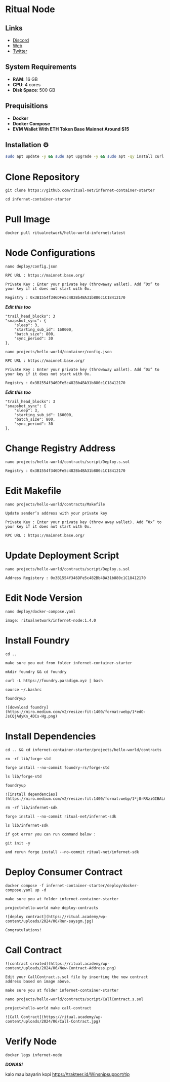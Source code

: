 # Ritual Node

## Links
- [Discord](https://discord.gg/cGHv6kRK)
- [Web](https://ritual.academy/nodes/setup/)
- [Twitter](https://x.com/ritualnet)

## System Requirements

- **RAM**: 16 GB
- **CPU**: 4 cores
- **Disk Space**: 500 GB

## Prequisitions

- **Docker**
- **Docker Compose**
- **EVM Wallet With ETH Token Base Mainnet Around $15**

## Installation ⚙️

```bash
sudo apt update -y && sudo apt upgrade -y && sudo apt -qy install curl git jq lz4 build-essential screen
```


# Clone Repository

```
git clone https://github.com/ritual-net/infernet-container-starter
```

```
cd infernet-container-starter
```

# Pull Image

```
docker pull ritualnetwork/hello-world-infernet:latest
```

# Node Configurations

```
nano deploy/config.json
```

```
RPC URL : https://mainnet.base.org/
```

```
Private Key : Enter your private key (throwaway wallet). Add “0x” to your key if it does not start with 0x.
```

```
Registry : 0x3B1554f346DFe5c482Bb4BA31b880c1C18412170
```

***Edit this too***
```
"trail_head_blocks": 3
"snapshot_sync": {
    "sleep": 3,
    "starting_sub_id": 160000,
    "batch_size": 800,
    "sync_period": 30
},
```

```
nano projects/hello-world/container/config.json
```

```
RPC URL : https://mainnet.base.org/
```

```
Private Key : Enter your private key (throwaway wallet). Add “0x” to your key if it does not start with 0x.
```

```
Registry : 0x3B1554f346DFe5c482Bb4BA31b880c1C18412170
```

***Edit this too***
```
"trail_head_blocks": 3
"snapshot_sync": {
    "sleep": 3,
    "starting_sub_id": 160000,
    "batch_size": 800,
    "sync_period": 30
},
```

# Change Registry Address

```
nano projects/hello-world/contracts/script/Deploy.s.sol
```

```
Registry : 0x3B1554f346DFe5c482Bb4BA31b880c1C18412170
```

# Edit Makefile

```
nano projects/hello-world/contracts/Makefile
```

```
Update sender’s address with your private key

Private Key : Enter your private key (throw away wallet). Add “0x” to your key if it does not start with 0x.
```

```
RPC URL : https://mainnet.base.org/
```

# Update Deployment Script

```
nano projects/hello-world/contracts/script/Deploy.s.sol
```

```
Address Registery : 0x3B1554f346DFe5c482Bb4BA31b880c1C18412170
```

# Edit Node Version

```
nano deploy/docker-compose.yaml
```

```
image: ritualnetwork/infernet-node:1.4.0
```

# Install Foundry

```
cd ..

make sure you out from folder infernet-container-starter
```

```
mkdir foundry && cd foundry
```

```
curl -L https://foundry.paradigm.xyz | bash
```

```
source ~/.bashrc
```

```
foundryup
```

```
![download foundry](https://miro.medium.com/v2/resize:fit:1400/format:webp/1*edO-JsCQjAdyKn_4DCs-Hg.png)
```

# Install Dependencies

```
cd .. && cd infernet-container-starter/projects/hello-world/contracts
```

```
rm -rf lib/forge-std
```

```
forge install --no-commit foundry-rs/forge-std
```

```
ls lib/forge-std
```

```
foundryup
```

```
![install dependencies](https://miro.medium.com/v2/resize:fit:1400/format:webp/1*j8rRRziGIBALAObSnAYK2g.png)
```

```
rm -rf lib/infernet-sdk
```

```
forge install --no-commit ritual-net/infernet-sdk
```

```
ls lib/infernet-sdk
```

```
if got error you can run command below :

git init -y

and rerun forge install --no-commit ritual-net/infernet-sdk
```

# Deploy Consumer Contract

```
docker compose -f infernet-container-starter/deploy/docker-compose.yaml up -d
```

```
make sure you at folder infernet-container-starter

project=hello-world make deploy-contracts
```

```
![deploy contract](https://ritual.academy/wp-content/uploads/2024/06/Run-saysgm.jpg)
```

```
Congratulations!
```

# Call Contract

```
![contract created](https://ritual.academy/wp-content/uploads/2024/06/New-Contract-Address.png)
```

```
Edit your CallContract.s.sol file by inserting the new contract address based on image above.
```

```
make sure you at folder infernet-container-starter

nano projects/hello-world/contracts/script/CallContract.s.sol
```

```
project=hello-world make call-contract
```

```
![Call Contract](https://ritual.academy/wp-content/uploads/2024/06/Call-Contract.jpg)
```

# Verify Node

```
docker logs infernet-node
```

***DONASI***

kalo mau bayarin kopi https://trakteer.id/Winsnipsupport/tip